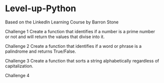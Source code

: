 # Level-up-Python
Based on the LinkedIn Learning Course by Barron Stone

Challenge 1
    Create a function that identifies if a number is a prime number or not and will return the values that divise into it.

Challenge 2
    Create a function that identifies if a word or phrase is a palindrome and returns True/False.

Challenge 3
    Create a function that sorts a string alphabetically regardless of capitalization.

Challenge 4
    